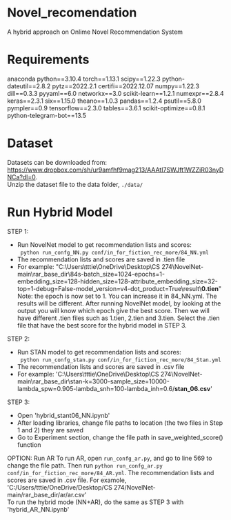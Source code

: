 # Novel_recomendation
A hybrid approach on Onlime Novel Recommendation System
# Requirements
anaconda python==3.10.4 torch==1.13.1 scipy==1.22.3 python-dateutil==2.8.2 pytz==2022.2.1 certifi==2022.12.07 numpy==1.22.3 dill==0.3.3 pyyaml==6.0 networkx==3.0 scikit-learn==1.2.1 numexpr==2.8.4 keras==2.3.1 six==1.15.0 theano==1.0.3 pandas==1.2.4 psutil==5.8.0 pympler==0.9 tensorflow==2.3.0 tables==3.6.1 scikit-optimize==0.8.1 python-telegram-bot==13.5
# Dataset
Datasets can be downloaded from: https://www.dropbox.com/sh/ur9amfhf9mag213/AAAtI7SWJft1WZZiR03nyDNCa?dl=0.  
Unzip the dataset file to the data folder, `./data/`

# Run Hybrid Model
STEP 1:
- Run NovelNet model to get recommendation lists and scores:   
&ensp;`python run_confg_NN.py conf/in_for_fiction_rec_more/84_NN.yml`
- The recommendation lists and scores are saved in .tien file
- For example: "C:\Users\tttie\OneDrive\Desktop\CS 274\NovelNet-main\rar_base_dir\84s-batch_size=1024-epochs=1-embedding_size=128-hidden_size=128-attribute_embedding_size=32-top=1-debug=False-model_version=v4-dot_product=True\result\\**0.tien**"  
Note: the epoch is now set to 1. You can increase it in 84_NN.yml. The results will be different. After running NovelNet model, by looking at the output you will know which epoch give the best score. Then we will have different .tien files such as 1.tien, 2.tien and 3.tien. Select the .tien file that have the best score for the hybrid model in STEP 3.  
  
STEP 2:
- Run STAN model to get recommendation lists and scores:  
&ensp;`python run_confg_stan.py conf/in_for_fiction_rec_more/84_Stan.yml`
- The recommendation lists and scores are saved in .csv file
- For example: 'C:\Users\tttie\OneDrive\Desktop\CS 274\NovelNet-main\rar_base_dir\stan-k=3000-sample_size=10000-lambda_spw=0.905-lambda_snh=100-lambda_inh=0.6/**stan_06.csv**'
  
STEP 3:
- Open 'hybrid_stant06_NN.ipynb'
- After loading libraries, change file paths to location (the two files in Step 1 and 2) they are saved
- Go to Experiment section, change the file path in save_weighted_score() function  
  
 OPTION: Run AR
To run AR, open `run_confg_ar.py`, and go to line 569 to change the file path. Then run `python run_confg_ar.py conf/in_for_fiction_rec_more/84_AR.yml`. The recommendation lists and scores are saved in .csv file. For examole, 'C:/Users/tttie/OneDrive/Desktop/CS 274/NovelNet-main/rar_base_dir/ar/ar.csv'  
To run the hybrid mode (NN+AR), do the same as STEP 3 with 'hybrid_AR_NN.ipynb'
